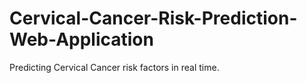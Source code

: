 # Cervical-Cancer-Risk-Prediction-Web-Application
Predicting Cervical Cancer risk factors in real time.
